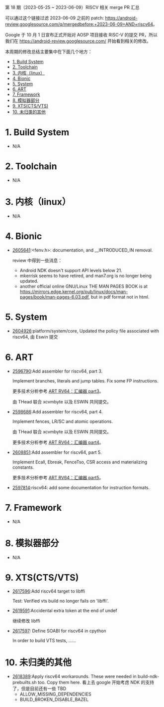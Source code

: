第 18 期（2023-05-25 ~ 2023-06-09）RISCV 相关 merge PR 汇总

可以通过这个链接过滤 2023-06-09 之前的 patch: <https://android-review.googlesource.com/q/mergedbefore:+2023-06-09+AND+riscv64>。

Google 于 10 月 1 日宣布正式开始对 AOSP 项目接收 RISC-V 的提交 PR，所以我们在 <https://android-review.googlesource.com/> 开始看到相关的修改。

本周期的修改总结主要集中在下面几个地方：

<!-- TOC -->

- [1. Build System](#1-build-system)
- [2. Toolchain](#2-toolchain)
- [3. 内核（linux）](#3-内核linux)
- [4. Bionic](#4-bionic)
- [5. System](#5-system)
- [6. ART](#6-art)
- [7. Framework](#7-framework)
- [8. 模拟器部分](#8-模拟器部分)
- [9. XTS(CTS/VTS)](#9-xtsctsvts)
- [10. 未归类的其他](#10-未归类的其他)

<!-- /TOC -->

# 1. Build System

- N/A

# 2. Toolchain

- N/A

# 3. 内核（linux）

- N/A

# 4. Bionic

- [2605641][2605641]:<fenv.h>: documentation, and __INTRODUCED_IN removal.
  
  review 中得到一些消息：
  - Android NDK doesn't support API levels below 21.
  - mkerrisk seems to have retired, and man7.org is no longer being updated.
  - another official online GNU/Linux THE MAN PAGES BOOK is at https://mirrors.edge.kernel.org/pub/linux/docs/man-pages/book/man-pages-6.03.pdf, but in pdf format not in html.

# 5. System

- [2604926][2604926]:platform/system/core, Updated the policy file associated with riscv64, 由 Eswin 提交

# 6. ART

- [2596790][2596790]:Add assembler for riscv64, part 3.
  
  Implement branches, literals and jump tables.
  Fix some FP instructions.

  更多技术分析参考 [ART RV64：汇编器 part3](https://zhuanlan.zhihu.com/p/635109991)。

  由 THead 联合 xcvmbyte 以及 ESWIN 共同提交。 

- [2598686][2598686]:Add assembler for riscv64, part 4.

  Implement fences, LR/SC and atomic operations.

  由 THead 联合 xcvmbyte 以及 ESWIN 共同提交。

  更多技术分析参考 [ART RV64：汇编器 part4](https://zhuanlan.zhihu.com/p/635410529)。

- [2608851][2608851]:Add assembler for riscv64, part 5.
  
  Implement Ecall, Ebreak, FenceTso, CSR access and materializing constants.

  更多技术分析参考 [ART RV64：汇编器 part5](https://zhuanlan.zhihu.com/p/635556512)。

- [2597814][2597814]:riscv64: add some documentation for instruction formats.

# 7. Framework

- N/A

# 8. 模拟器部分

- N/A

# 9. XTS(CTS/VTS)

- [2617596][2617596]:Add riscv64 target to libffi

  Test: Verified vts build no longer fails on 'libffi'.

- [2619591][2619591]:Accidental extra token at the end of undef
  
  继续修改 libffi

- [2617597][2617597]: Define SOABI for riscv64 in cpython

  In order to build VTS tests, ......

# 10. 未归类的其他

- [2618389][2618389]:Apply riscv64 workarounds. These were needed in build-ndk-prebuilts.sh too. Copy them here.
  看上去 google 开始考虑 NDK 的支持了，但是目前还有一些 TBD
  - ALLOW_MISSING_DEPENDENCIES
  - BUILD_BROKEN_DISABLE_BAZEL


[2604926]:https://android-review.googlesource.com/c/platform/system/core/+/2604926
[2606549]:https://aaa.bbb.ccc
[2606780]:https://aaa.bbb.ccc
[2596790]:https://android-review.googlesource.com/c/platform/art/+/2596790
[2598686]:https://android-review.googlesource.com/c/platform/art/+/2598686
[2609732]:https://aaa.bbb.ccc
[2608851]:https://android-review.googlesource.com/c/platform/art/+/2608851
[2597814]:https://android-review.googlesource.com/c/platform/art/+/2597814
[2605641]:https://android-review.googlesource.com/c/platform/bionic/+/2605641
[2618389]:https://android-review.googlesource.com/c/platform/development/+/2618389
[2617596]:https://android-review.googlesource.com/c/platform/external/libffi/+/2617596
[2617597]:https://android-review.googlesource.com/c/platform/external/python/cpython3/+/2617597
[2619591]:https://android-review.googlesource.com/c/platform/external/libffi/+/2619591